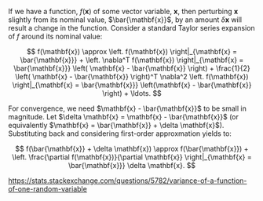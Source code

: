 If we have a function, $f(\mathbf{x})$ of some vector variable, $\mathbf{x}$, then perturbing $\mathbf{x}$ slightly from its nominal value, $\bar{\mathbf{x}}$, by an amount $\delta \mathbf{x}$ will result a change in the function. Consider a standard Taylor series expansion of $f$ around its nominal value:

$$
f(\mathbf{x}) \approx \left. f(\mathbf{x}) \right|_{\mathbf{x} = \bar{\mathbf{x}}} + \left. \nabla^T f(\mathbf{x}) \right|_{\mathbf{x} = \bar{\mathbf{x}}} \left( \mathbf{x} - \bar{\mathbf{x}} \right) + \frac{1}{2} \left( \mathbf{x} - \bar{\mathbf{x}} \right)^T \nabla^2 \left. f(\mathbf{x}) \right|_{\mathbf{x} = \bar{\mathbf{x}}} \left(\mathbf{x} - \bar{\mathbf{x}} \right) + \ldots.
$$

For convergence, we need $\mathbf{x} - \bar{\mathbf{x}}$ to be small in magnitude. Let $\delta \mathbf{x} = \mathbf{x} - \bar{\mathbf{x}}$ (or equivalently $\mathbf{x} = \bar{\mathbf{x}} + \delta \mathbf{x}$). Substituting back and considering first-order approxmation yields to:

$$
f(\bar{\mathbf{x}} + \delta \mathbf{x}) \approx f(\bar{\mathbf{x}}) + \left. \frac{\partial f(\mathbf{x})}{\partial \mathbf{x}} \right|_{\mathbf{x} = \bar{\mathbf{x}}} \delta \mathbf{x}.
$$


https://stats.stackexchange.com/questions/5782/variance-of-a-function-of-one-random-variable